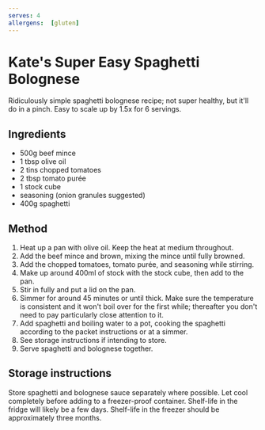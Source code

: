 ```yaml
---
serves: 4
allergens:  [gluten]
---
```


# Kate's Super Easy Spaghetti Bolognese

Ridiculously simple spaghetti bolognese recipe; not super healthy, but it'll do in a pinch. Easy to scale up by 1.5x for 6 servings. 

## Ingredients

 - 500g beef mince
 - 1 tbsp olive oil
 - 2 tins chopped tomatoes
 - 2 tbsp tomato purée
 - 1 stock cube
 - seasoning (onion granules suggested)
 - 400g spaghetti

## Method

1. Heat up a pan with olive oil. Keep the heat at medium throughout. 
2. Add the beef mince and brown, mixing the mince until fully browned. 
3. Add the chopped tomatoes, tomato purée, and seasoning while stirring. 
4. Make up around 400ml of stock with the stock cube, then add to the pan. 
5. Stir in fully and put a lid on the pan. 
6. Simmer for around 45 minutes or until thick. Make sure the temperature is consistent and it won't boil over for the first while; thereafter you don't need to pay particularly close attention to it. 
7. Add spaghetti and boiling water to a pot, cooking the spaghetti according to the packet instructions or at a simmer. 
8. See storage instructions if intending to store. 
9. Serve spaghetti and bolognese together. 

## Storage instructions

Store spaghetti and bolognese sauce separately where possible. 
Let cool completely before adding to a freezer-proof container. 
Shelf-life in the fridge will likely be a few days. 
Shelf-life in the freezer should be approximately three months. 
